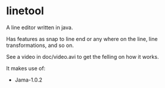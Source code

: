 # linetool

A line editor written in java. 

Has features as snap to line end or any where on the line, line transformations, and so on.

See a video in doc/video.avi to get the felling on how it works.

It makes use of:

+ Jama-1.0.2